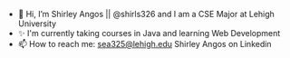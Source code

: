 - 👋 Hi, I’m Shirley Angos || @shirls326 and I am a CSE Major at Lehigh University
- ✨ I'm currently taking courses in Java and learning Web Development
- 📫 How to reach me:
     sea325@lehigh.edu
     Shirley Angos on Linkedin

<!---
shirls326/shirls326 is a ✨ special ✨ repository because its `README.md` (this file) appears on your GitHub profile.
You can click the Preview link to take a look at your changes.
--->
